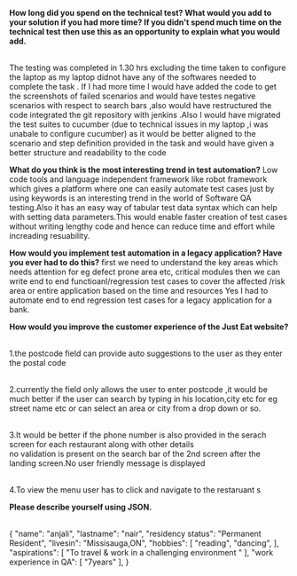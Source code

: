 <b>How long did you spend on the technical test? What would you add to your solution if you had more time? If you didn't spend much time on the technical test then use this as an opportunity to explain what you would add.</b>

<br>The testing was completed in 1.30 hrs excluding the time taken to configure the laptop as my laptop didnot have any of the softwares needed to complete the task .
If I had more time I would have added the code to get the screenshots of failed scenarios and would have testes negative scenarios with respect to search bars ,also would have restructured the code
integrated the git repository with jenkins .Also I would have migrated the test suites to cucumber (due to technical issues in my laptop ,i was unabale to configure cucumber) as it would be better aligned to the scenario and step definition provided in the task and would have given  a better structure and readability to the code


<b>What do you think is the most interesting trend in test automation?</b>
Low code tools and language independent framework like robot framework which gives a platform where one can easily automate test cases just by using keywords is an interesting trend in the world of Software QA testing.Also it has an easy way of tabular test data syntax which can help with setting data parameters.This would enable faster creation of test cases without writing lengthy code and hence can reduce time and effort while increading resuability.



<b>How would you implement test automation in a legacy application? Have you ever had to do this?</b>
first we need to understand the key areas which needs attention for eg defect prone area etc, critical modules
then we can write end to end functioanl/regression test cases to cover the affected /risk area or entire application based on the time and resources
Yes I had to automate end to end regression test cases  for a legacy application  for a bank.


<b>How would you improve the customer experience of the Just Eat website?</b>

<br> 1.the postcode field can provide auto suggestions to the user as they enter the postal code

<br> 2.currently the field only allows the user to enter postcode ,it would be much better if the user can search by typing in his location,city etc
for eg street name etc or can select an area or city from a drop down or so.

<br>3.It would be better if the phone number is also provided in the serach screen for each restaurant along with other details
<br>no validation is present on the search bar of the 2nd screen after the landing screen.No user friendly message is displayed

<br>4.To view the menu user has to click and navigate to the restaruant s

<b>Please describe yourself using JSON.</b>

<br>{
"name": "anjali",
"lastname": "nair",
"residency status": "Permanent Resident",
"livesin": "Missisauga,ON",
"hobbies": [
"reading",
"dancing",
],
"aspirations": [
"To travel & work in a challenging environment "
],
"work experience in QA": [
"7years"
],
}
